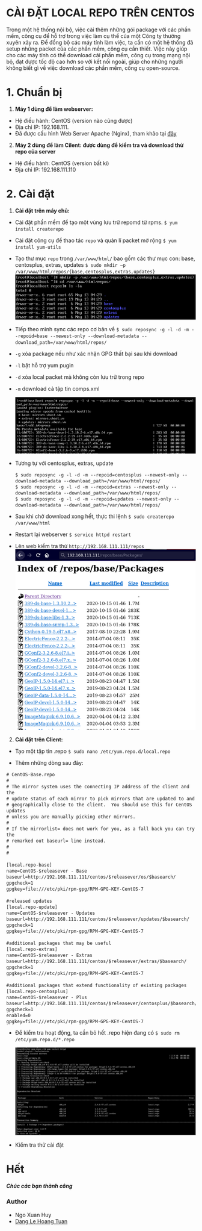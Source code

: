 #  CÀI ĐẶT LOCAL REPO TRÊN CENTOS

Trong một hệ thống nội bộ, việc cài thêm những gói package với các phần mềm, công cụ để hỗ trợ trong việc làm cụ thể của một Công ty thường xuyên xảy ra. Để đồng bộ các máy tính làm việc, ta cần có một hệ thống đã setup những packet của các phần mềm, công cụ cần thiết. Việc này giúp cho các máy tính có thể download cái phần mềm, công cụ trong mạng nội bộ, đạt được tốc độ cao hơn so với kết nối ngoài, giúp cho những người không biết gì về việc download các phần mềm, công cụ open-source.

# 1. Chuẩn bị

1. **Máy 1 dùng để làm webserver:** 
- Hệ điều hành: CentOS (version nào cũng được)
- Địa chỉ IP: 192.168.111.
- Đã được cấu hình Web Server Apache (Nginx), tham khảo tại <a href='https://blog.vietnix.vn/zero2hero-5-cai-dat-va-cau-hinh-web-server-apache.html'>đây</a>
  
2. **Máy 2 dùng để làm Cilent: được dùng để kiểm tra và download thử repo của server**
- Hệ điều hành: CentOS (version bất kì)
- Địa chỉ IP: 192.168.111.110

# 2. Cài đặt

1. **Cài đặt trên máy chủ:**

- Cài đặt phần mềm để tạo một vùng lưu trữ repomd từ rpms.
`$ yum install createrepo` 

- Cài đặt công cụ để thao tác `repo` và quản lí packet mở rộng
`$ yum install yum-utils`

- Tạo thư mục `repo` trong `/var/www/html/` bao gồm các thư mục con: base, centosplus, extras, updates
`$ sudo mkdir –p /var/www/html/repos/{base,centosplus,extras,updates}`
![mkdir repos](images/repo/mkdir.png)

- Tiếp theo mình sync các repo cơ bản về
`$ sudo reposync -g -l -d -m --repoid=base --newest-only --download-metadata --download_path=/var/www/html/repos/`
* `-g` xóa package nếu như xác nhận GPG thất bại sau khi download
* `-l` bật hỗ trợ yum pugin
* `-d` xóa local packet mà không còn lưu trữ trong repo
* `-m` download cả tập tin comps.xml

    ![base sync](images/repo/base_repo.png)

- Tương tự với centosplus, extras, update
    ```
    $ sudo reposync -g -l -d -m --repoid=centosplus --newest-only --download-metadata --download_path=/var/www/html/repos/
    $ sudo reposync -g -l -d -m --repoid=extras --newest-only --download-metadata --download_path=/var/www/html/repos/
    $ sudo reposync -g -l -d -m --repoid=updates --newest-only --download-metadata --download_path=/var/www/html/repos/  
    ``` 

- Sau khi chờ download xong hết, thực thi lệnh
`$ sudo createrepo /var/www/html`

- Restart lại webserver
`$ service httpd restart`
- Lên web kiểm tra thử `http://192.168.111.111/repos`
    ![log web server](images/repo/werepo2.png)

2. **Cài đặt trên Client:**

- Tạo một tập tin .repo
`$ sudo nano /etc/yum.repo.d/local.repo`

- Thêm những dòng sau đây:

```
# CentOS-Base.repo
#
# The mirror system uses the connecting IP address of the client and the
# update status of each mirror to pick mirrors that are updated to and
# geographically close to the client.  You should use this for CentOS updates
# unless you are manually picking other mirrors.
#
# If the mirrorlist= does not work for you, as a fall back you can try the 
# remarked out baseurl= line instead.
#
#

[local.repo-base]
name=CentOS-$releasever - Base
baseurl=http://192.168.111.111/centos/$releasever/os/$basearch/
gpgcheck=1
gpgkey=file:///etc/pki/rpm-gpg/RPM-GPG-KEY-CentOS-7

#released updates 
[local.repo-update]
name=CentOS-$releasever - Updates
baseurl=http://192.168.111.111/centos/$releasever/updates/$basearch/
gpgcheck=1
gpgkey=file:///etc/pki/rpm-gpg/RPM-GPG-KEY-CentOS-7

#additional packages that may be useful
[local.repo-extras]
name=CentOS-$releasever - Extras
baseurl=http://192.168.111.111/centos/$releasever/extras/$basearch/
gpgcheck=1
gpgkey=file:///etc/pki/rpm-gpg/RPM-GPG-KEY-CentOS-7

#additional packages that extend functionality of existing packages
[local.repo-centosplus]
name=CentOS-$releasever - Plus
baseurl=http://192.168.111.111/centos/$releasever/centosplus/$basearch/
gpgcheck=1
enabled=0
gpgkey=file:///etc/pki/rpm-gpg/RPM-GPG-KEY-CentOS-7
```
- Để kiểm tra hoạt động, ta cần bỏ hết .repo hiện đang có
`$ sudo rm /etc/yum.repo.d/*.repo`

    ![install](images/repo/install.jpg)
- Kiểm tra thử cài đặt

# Hết
***Chúc các bạn thành công***


### Author
- Ngo Xuan Huy
- <a href='https://github.com/nightbarron/Report_Vietnix_LinuxBasic/blob/main/part10/part10.md'>Dang Le Hoang Tuan </a>